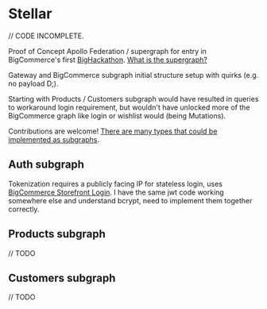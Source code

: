 # Stellar

// CODE INCOMPLETE.

Proof of Concept Apollo Federation / supergraph for entry in BigCommerce's first [BigHackathon](https://twitter.com/hashtag/bighackathon). [What is the supergraph?](https://www.apollographql.com/blog/announcement/backend/the-supergraph-a-new-way-to-think-about-graphql/)

Gateway and BigCommerce subgraph initial structure setup with quirks (e.g. no payload D;).

Starting with Products / Customers subgraph would have resulted in queries to workaround login requirement, but wouldn't have unlocked more of the BigCommerce graph like login or wishlist would (being Mutations).

Contributions are welcome! [There are many types that could be implemented as subgraphs](https://developer.bigcommerce.com/graphql-api-reference).

## Auth subgraph

Tokenization requires a publicly facing IP for stateless login, uses [BigCommerce Storefront Login](https://developer.bigcommerce.com/graphql-playground). I have the same jwt code working somewhere else and understand bcrypt, need to implement them together correctly.

## Products subgraph
// TODO
## Customers subgraph
// TODO

